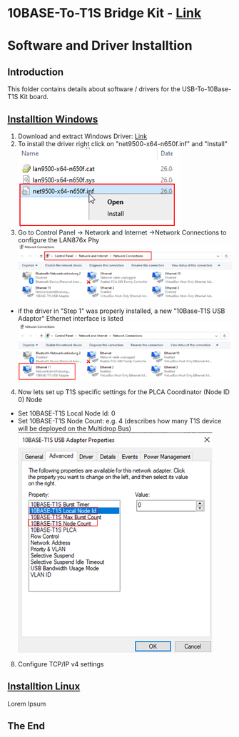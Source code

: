 **10BASE-To-T1S Bridge Kit** - [Link](https://)
====================================================

# Software and Driver Installtion

## Introduction
This folder contains details about software / drivers for the USB-To-10Base-T1S Kit board.

 ## [Installtion Windows](https://github.com/jpiwek/trustify/tree/master/software/example/win_install)

1. Download and extract Windows Driver: [Link](../../driver/Windows_Driver_DRAFT.zip)
2. To install the driver right click on "net9500-x64-n650f.inf" and "Install" 
![](images/win_install_1.png)
3. Go to Control Panel -> Network and Internet ->Network Connections to configure the LAN876x Phy
![](images/win_install_2.png)
* if the driver in "Step 1" was properly installed, a new "10Base-T1S USB Adaptor" Ethernet interface is listed  
![](images/win_install_3.png)
4. Now lets set up T1S specific settings for the PLCA Coordinator (Node ID 0) Node
* Set 10BASE-T1S Local Node Id: 0
* Set 10BASE-T1S Node Count: e.g. 4 (describes how many T1S device will be deployed on the Multidrop Bus)
![](images/win_install_6.png)
8. Configure TCP/IP v4 settings



  ## [Installtion Linux](https://github.com/jpiwek/trustify/tree/master/software/example/linux_install)

Lorem Ipsum

## The End
